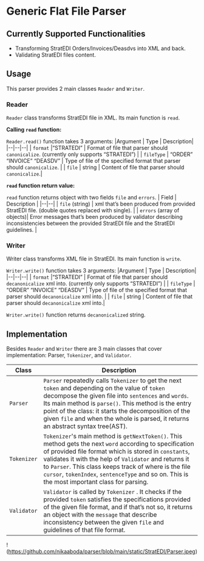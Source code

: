 # Generic Flat File Parser

## Currently Supported Functionalities

-   Transforming StratEDI Orders/Invoices/Deasdvs into XML and back.
-   Validating StratEDI files content.

## Usage

This parser provides 2 main classes `Reader` and `Writer`.

### Reader

`Reader` class transforms StratEDI file in XML. Its main function is `read`.

**Calling `read` function:**

`Reader.read()` function takes 3 arguments:
|Argument  | Type |	Description|
|--|--|--|
| `format` |“STRATEDI” | Format of file that parser should `canonicalize`. (currently only supports “STRATEDI”) |
| `fileType` | “ORDER” “INVOICE” “DEASDV” | Type of file of the specified format that parser should `canonicalize`. |
| `file` | string | Content of file that parser should `canonicalize`.|


**`read` function return value:**

`read` function returns object with two fields `file` and `errors`.
| Field | Description |
|--|--|
| `file` (string) | xml that’s been produced from provided StratEDI file. (double quotes replaced with single). |
| `errors` (array of objects)| Error messages that’s been produced by validator describing inconsistencies between the provided StratEDI file and the StratEDI guidelines. |


### Writer

Writer class transforms XML file in StratEDI. Its main function is `write`.

`Writer.write()` function takes 3 arguments:
|Argument  | Type |	Description|
|--|--|--|
| `format` |“STRATEDI” | Format of file that parser should `decanonicalize` xml into. (currently only supports “STRATEDI”) |
| `fileType` | “ORDER” “INVOICE” “DEASDV” | Type of file of the specified format that parser should `decanonicalize` xml into. |
| `file` | string | Content of file that parser should `decanonicalize` xml into.|

`Writer.write()` function returns `decanonicalized` string.

## Implementation

Besides `Reader` and `Writer` there are 3 main classes that cover implementation: Parser, `Tokenizer`, and `Validator`.

| Class | Description |
|--|--|
| `Parser` | `Parser` repeatedly calls `Tokenizer` to get the next `token` and depending on the value of `token` decompose the given file into `sentences` and `words`. Its main method is `parse()`. This method is the entry point of the class: it starts the decomposition of the given `file` and when the whole is parsed, it returns an abstract syntax tree(AST). |
| `Tokenizer`| `Tokenizer`'s main method is `getNextToken()`. This method gets the next `word` according to specification of provided file format which is stored in `constants`, validates it with the help of `Validator` and returns it to `Parser`. This class keeps track of where is the file `cursor`, `tokenIndex`, `sentenceType` and so on. This is the most important class for parsing. |
|`Validator`  | `Validator` is called by `Tokenizer` . It checks if the provided `token` satisfies the specifications provided of the given file format, and if that’s not so, it returns an object with the `message` that describe inconsistency between the given `file` and guidelines of that file format.  |

!(https://github.com/nikaaboda/parser/blob/main/static/StratEDI/Parser.jpeg)
